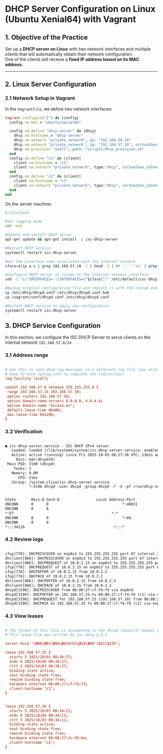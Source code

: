 # DHCP Server Configuration on Linux (Ubuntu Xenial64) with Vagrant

## 1. Objective of the Practice

Set up a **DHCP server on Linux** with two network interfaces and multiple clients that will automatically obtain their network configuration.  
One of the clients will receive a **fixed IP address based on its MAC address**.

---

## 2. Linux Server Configuration

### 2.1 Network Setup in Vagrant

In the `Vagrantfile`, we define two network interfaces:

```ruby
Vagrant.configure("2") do |config|
  config.vm.box = "ubuntu/xenial64"

  config.vm.define "dhcp-server" do |dhcp|
    dhcp.vm.hostname = "dhcp-server"
    dhcp.vm.network "private_network", ip: "192.168.56.10"
    dhcp.vm.network "private_network", ip: "192.168.57.10", virtualbox_intnet: "dhcpnet"
    dhcp.vm.provision "shell", path: "scripts/dhcp_provision.sh"
  end
  config.vm.define "c1" do |client|
    client.vm.hostname = "c1"
    client.vm.network "private_network", type:"dhcp", virtualbox_intnet: "dhcpnet"
  end
  config.vm.define "c2" do |client|
    client.vm.hostname = "c2"
    client.vm.network "private_network", type:"dhcp", virtualbox_intnet: "dhcpnet"
  end
end

```

On the server machine:

```bash
#!/bin/bash

#Set logging mode
set -eux

#Update and install DHCP server
apt-get update && apt-get install -y isc-dhcp-server

#Restart DHCP service
systemctl restart isc-dhcp-server

#Get the interface name associated with the internal network
iface=$(ip a s | grep 192.168.57.10 -2 | head -1 | tr ': ' '\n' | grep enp)

#Configure DHCP server to listen on the internal network interface
sed -i "s/^INTERFACES=.*/INTERFACES=\"$iface\"/" /etc/default/isc-dhcp-server

#Backup original configuration file and replace it with the custom one
cp /etc/dhcp/dhcpd.conf /etc/dhcp/dhcpd.conf.bak
cp /vagrant/conf/dhcpd.conf /etc/dhcp/dhcpd.conf

#Restart DHCP service to apply new configuration
systemctl restart isc-dhcp-server

```

## 3. DHCP Service Configuration

In this section, we configure the ISC DHCP Server to serve clients on the internal network `192.168.57.0/24`

### 3.1 Address range

```conf

# Use this to send dhcp log messages to a different log file (you also
# have to hack syslog.conf to complete the redirection).
log-facility local7;

subnet 192.168.57.0 netmask 255.255.255.0 {
 range 192.168.57.25 192.168.57.50;
 option routers 192.168.57.10;
 option domain-name-servers 8.8.8.8, 4.4.4.4;
 option domain-name "micasa.es";
 default-lease-time 86400;
 max-lease-time 691200;
}

```

### 3.2 Verification

```txt

● isc-dhcp-server.service - ISC DHCP IPv4 server
   Loaded: loaded (/lib/systemd/system/isc-dhcp-server.service; enabled; vendor preset: enabled)
   Active: active (running) since Fri 2025-10-03 08:27:36 UTC; 13min ago
     Docs: man:dhcpd(8)
 Main PID: 3190 (dhcpd)
    Tasks: 1
   Memory: 9.0M
      CPU: 21ms
   CGroup: /system.slice/isc-dhcp-server.service
           └─3190 dhcpd -user dhcpd -group dhcpd -f -4 -pf /run/dhcp-server/dhcpd.pid -cf /etc/dhcp/dhcpd.conf

```

```txt

State       Recv-Q Send-Q                 Local Address:Port                                Peer Address:Port
UNCONN      0      0                                  *:40831                                          *:*
UNCONN      0      0
*:67                                             *:*
UNCONN      0      0                                  *:68                                             *:*
UNCONN      0      0
*:::34116                                         *:::*

```

### 4.2 Review logs

```txt

ifup[778]: DHCPDISCOVER on enp0s3 to 255.255.255.255 port 67 interval 3 (xid=0x7c520b36)
dhclient[866]: DHCPDISCOVER on enp0s3 to 255.255.255.255 port 67 interval 3 (xid=0x7c520b36)
dhclient[866]: DHCPREQUEST of 10.0.2.15 on enp0s3 to 255.255.255.255 port 67 (xid=0x360b527c)
ifup[778]: DHCPREQUEST of 10.0.2.15 on enp0s3 to 255.255.255.255 port 67 (xid=0x360b527c)
ifup[778]: DHCPOFFER of 10.0.2.15 from 10.0.2.2
ifup[778]: DHCPACK of 10.0.2.15 from 10.0.2.2
dhclient[866]: DHCPOFFER of 10.0.2.15 from 10.0.2.2
dhclient[866]: DHCPACK of 10.0.2.15 from 10.0.2.2
dhcpd[3190]: DHCPDISCOVER from 08:00:27:cf:f4:fd via enp0s9
dhcpd[3190]: DHCPOFFER on 192.168.57.25 to 08:00:27:cf:f4:fd (c1) via enp0s9
dhcpd[3190]: DHCPREQUEST for 192.168.57.25 (192.168.57.10) from 08:00:27:cf:f4:fd (c1) via enp0s9
dhcpd[3190]: DHCPACK on 192.168.57.25 to 08:00:27:cf:f4:fd (c1) via enp0s9

```

### 4.3 View leases

```conf

# The format of this file is documented in the dhcpd.leases(5) manual page.
# This lease file was written by isc-dhcp-4.3.3

server-duid "\000\001\000\0010rEx\010\000'\261\322h";

lease 192.168.57.25 {
  starts 5 2025/10/03 08:30:27;
  ends 6 2025/10/04 08:30:27;
  cltt 5 2025/10/03 08:30:27;
  binding state active;
  next binding state free;
  rewind binding state free;
  hardware ethernet 08:00:27:cf:f4:fd;
  client-hostname "c1";
}

```

```conf

lease 192.168.57.26 {
  starts 5 2025/10/03 08:34:11;
  ends 6 2025/10/04 08:34:11;
  cltt 5 2025/10/03 08:34:11;
  binding state active;
  next binding state free;
  rewind binding state free;
  hardware ethernet 08:00:27:2c:95:be;
  client-hostname "c2";
}

```
